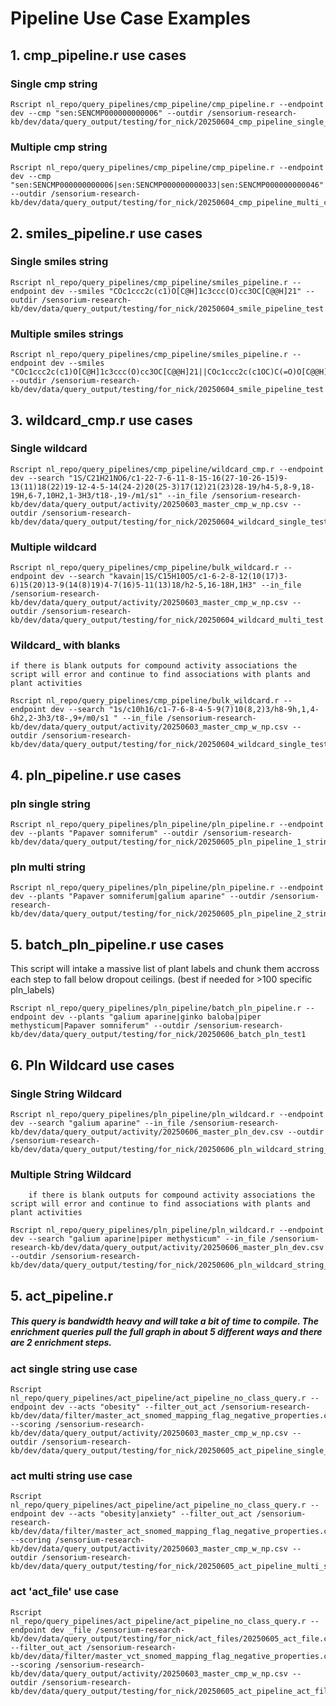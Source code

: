 # Pipeline Use Case Examples

## 1. cmp_pipeline.r use cases

### Single cmp string

```
Rscript nl_repo/query_pipelines/cmp_pipeline/cmp_pipeline.r --endpoint dev --cmp "sen:SENCMP000000000006" --outdir /sensorium-research-kb/dev/data/query_output/testing/for_nick/20250604_cmp_pipeline_single_cmp_test
```
### Multiple cmp string

```
Rscript nl_repo/query_pipelines/cmp_pipeline/cmp_pipeline.r --endpoint dev --cmp "sen:SENCMP000000000006|sen:SENCMP000000000033|sen:SENCMP000000000046" --outdir /sensorium-research-kb/dev/data/query_output/testing/for_nick/20250604_cmp_pipeline_multi_cmp_test
```

## 2. smiles_pipeline.r use cases

### Single smiles string
```
Rscript nl_repo/query_pipelines/cmp_pipeline/smiles_pipeline.r --endpoint dev --smiles "COc1ccc2c(c1)O[C@H]1c3ccc(O)cc3OC[C@@H]21" --outdir /sensorium-research-kb/dev/data/query_output/testing/for_nick/20250604_smile_pipeline_test
```

### Multiple smiles strings
```
Rscript nl_repo/query_pipelines/cmp_pipeline/smiles_pipeline.r --endpoint dev --smiles "COc1ccc2c(c1)O[C@H]1c3ccc(O)cc3OC[C@@H]21||COc1ccc2c(c1OC)C(=O)O[C@@H]2[C@H]1c2c(cc3c(c2OC)OCO3)CCN1C" --outdir /sensorium-research-kb/dev/data/query_output/testing/for_nick/20250604_smile_pipeline_test
```

## 3. wildcard_cmp.r use cases

### Single wildcard

```
Rscript nl_repo/query_pipelines/cmp_pipeline/wildcard_cmp.r --endpoint dev --search "1S/C21H21NO6/c1-22-7-6-11-8-15-16(27-10-26-15)9-13(11)18(22)19-12-4-5-14(24-2)20(25-3)17(12)21(23)28-19/h4-5,8-9,18-19H,6-7,10H2,1-3H3/t18-,19-/m1/s1" --in_file /sensorium-research-kb/dev/data/query_output/activity/20250603_master_cmp_w_np.csv --outdir /sensorium-research-kb/dev/data/query_output/testing/for_nick/20250604_wildcard_single_test  
```
### Multiple wildcard

```
Rscript nl_repo/query_pipelines/cmp_pipeline/bulk_wildcard.r --endpoint dev --search "kavain|1S/C15H10O5/c1-6-2-8-12(10(17)3-6)15(20)13-9(14(8)19)4-7(16)5-11(13)18/h2-5,16-18H,1H3" --in_file /sensorium-research-kb/dev/data/query_output/activity/20250603_master_cmp_w_np.csv --outdir /sensorium-research-kb/dev/data/query_output/testing/for_nick/20250604_wildcard_multi_test 
```

### Wildcard_ with blanks
    if there is blank outputs for compound activity associations the script will error and continue to find associations with plants and plant activities

```
Rscript nl_repo/query_pipelines/cmp_pipeline/bulk_wildcard.r --endpoint dev --search "1s/c10h16/c1-7-6-8-4-5-9(7)10(8,2)3/h8-9h,1,4-6h2,2-3h3/t8-,9+/m0/s1 " --in_file /sensorium-research-kb/dev/data/query_output/activity/20250603_master_cmp_w_np.csv --outdir /sensorium-research-kb/dev/data/query_output/testing/for_nick/20250604_wildcard_single_test_only_cmpact_blanks
```

## 4. pln_pipeline.r use cases

### pln single string

```
Rscript nl_repo/query_pipelines/pln_pipeline/pln_pipeline.r --endpoint dev --plants "Papaver somniferum" --outdir /sensorium-research-kb/dev/data/query_output/testing/for_nick/20250605_pln_pipeline_1_string_test
```

### pln multi string

```
Rscript nl_repo/query_pipelines/pln_pipeline/pln_pipeline.r --endpoint dev --plants "Papaver somniferum|galium aparine" --outdir /sensorium-research-kb/dev/data/query_output/testing/for_nick/20250605_pln_pipeline_2_string_test
```

## 5. batch_pln_pipeline.r use cases

This script will intake a massive list of plant labels and chunk them accross each step to fall below dropout ceilings. (best if needed for >100 specific pln_labels)
```
Rscript nl_repo/query_pipelines/pln_pipeline/batch_pln_pipeline.r --endpoint dev --plants "galium aparine|ginko baloba|piper methysticum|Papaver somniferum" --outdir /sensorium-research-kb/dev/data/query_output/testing/for_nick/20250606_batch_pln_test1
```

## 6. Pln Wildcard use cases

### Single String Wildcard

```
Rscript nl_repo/query_pipelines/pln_pipeline/pln_wildcard.r --endpoint dev --search "galium aparine" --in_file /sensorium-research-kb/dev/data/query_output/activity/20250606_master_pln_dev.csv --outdir /sensorium-research-kb/dev/data/query_output/testing/for_nick/20250606_pln_wildcard_string_input
```

### Multiple String Wildcard
        if there is blank outputs for compound activity associations the script will error and continue to find associations with plants and plant activities

```
Rscript nl_repo/query_pipelines/pln_pipeline/pln_wildcard.r --endpoint dev --search "galium aparine|piper methysticum" --in_file /sensorium-research-kb/dev/data/query_output/activity/20250606_master_pln_dev.csv --outdir /sensorium-research-kb/dev/data/query_output/testing/for_nick/20250606_pln_wildcard_string_input
```

## 5. act_pipeline.r

##### This query is bandwidth heavy and will take a bit of time to compile. The enrichment queries pull the full graph in about 5 different ways and there are 2 enrichment steps.

### act single string use case

```
Rscript nl_repo/query_pipelines/act_pipeline/act_pipeline_no_class_query.r --endpoint dev --acts "obesity" --filter_out_act /sensorium-research-kb/dev/data/filter/master_act_snomed_mapping_flag_negative_properties.csv --scoring /sensorium-research-kb/dev/data/query_output/activity/20250603_master_cmp_w_np.csv --outdir /sensorium-research-kb/dev/data/query_output/testing/for_nick/20250605_act_pipeline_single_string_test
```

### act multi string use case

```
Rscript nl_repo/query_pipelines/act_pipeline/act_pipeline_no_class_query.r --endpoint dev --acts "obesity|anxiety" --filter_out_act /sensorium-research-kb/dev/data/filter/master_act_snomed_mapping_flag_negative_properties.csv --scoring /sensorium-research-kb/dev/data/query_output/activity/20250603_master_cmp_w_np.csv --outdir /sensorium-research-kb/dev/data/query_output/testing/for_nick/20250605_act_pipeline_multi_string_test
```

### act 'act_file' use case

```
Rscript nl_repo/query_pipelines/act_pipeline/act_pipeline_no_class_query.r --endpoint dev _file /sensorium-research-kb/dev/data/query_output/testing/for_nick/act_files/20250605_act_file.csv --filter_out_act /sensorium-research-kb/dev/data/filter/master_vct_snomed_mapping_flag_negative_properties.csv --scoring /sensorium-research-kb/dev/data/query_output/activity/20250603_master_cmp_w_np.csv --outdir /sensorium-research-kb/dev/data/query_output/testing/for_nick/20250605_act_pipeline_act_file_test1
```
